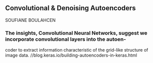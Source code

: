  ## Convolutional & Denoising Autoencoders
 SOUFIANE BOULAHCEN
### The insights, Convolutional Neural Networks, suggest we incorporate convolutional layers into the autoen-
coder to extract information characteristic of the grid-like structure of image data.
//blog.keras.io/building-autoencoders-in-keras.html

